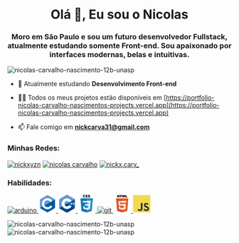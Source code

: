 <h1 align="center">Olá 👋, Eu sou o Nicolas</h1>
<h3 align="center">Moro em São Paulo e sou um futuro desenvolvedor Fullstack, atualmente estudando somente Front-end. Sou apaixonado por interfaces modernas, belas e intuitivas.</h3>

<p align="left"> <img src="https://komarev.com/ghpvc/?username=nicolas-carvalho-nascimento-12b-unasp&label=Profile%20views&color=0e75b6&style=flat" alt="nicolas-carvalho-nascimento-12b-unasp" /> </p>

- 🌱 Atualmente estudando **Desenvolvimento Front-end**

- 👨‍💻 Todos os meus projetos estão disponíveis em [https://portfolio-nicolas-carvalho-nascimentos-projects.vercel.app](https://portfolio-nicolas-carvalho-nascimentos-projects.vercel.app)

- 📫 Fale comigo em **nickcarva31@gmail.com**

<h3 align="left">Minhas Redes:</h3>
<p align="left">
<a href="https://twitter.com/nickxyzn" target="blank"><img align="center" src="https://raw.githubusercontent.com/rahuldkjain/github-profile-readme-generator/master/src/images/icons/Social/twitter.svg" alt="nickxyzn" height="30" width="40" /></a>
<a href="https://linkedin.com/in/nicolas carvalho" target="blank"><img align="center" src="https://raw.githubusercontent.com/rahuldkjain/github-profile-readme-generator/master/src/images/icons/Social/linked-in-alt.svg" alt="nicolas carvalho" height="30" width="40" /></a>
<a href="https://instagram.com/nickx.carv_" target="blank"><img align="center" src="https://raw.githubusercontent.com/rahuldkjain/github-profile-readme-generator/master/src/images/icons/Social/instagram.svg" alt="nickx.carv_" height="30" width="40" /></a>
</p>

<h3 align="left">Habilidades:</h3>
<p align="left"> <a href="https://www.arduino.cc/" target="_blank" rel="noreferrer"> <img src="https://cdn.worldvectorlogo.com/logos/arduino-1.svg" alt="arduino" width="40" height="40"/> </a> <a href="https://www.cprogramming.com/" target="_blank" rel="noreferrer"> <img src="https://raw.githubusercontent.com/devicons/devicon/master/icons/c/c-original.svg" alt="c" width="40" height="40"/> </a> <a href="https://www.w3schools.com/cpp/" target="_blank" rel="noreferrer"> <img src="https://raw.githubusercontent.com/devicons/devicon/master/icons/cplusplus/cplusplus-original.svg" alt="cplusplus" width="40" height="40"/> </a> <a href="https://www.w3schools.com/css/" target="_blank" rel="noreferrer"> <img src="https://raw.githubusercontent.com/devicons/devicon/master/icons/css3/css3-original-wordmark.svg" alt="css3" width="40" height="40"/> </a> <a href="https://git-scm.com/" target="_blank" rel="noreferrer"> <img src="https://www.vectorlogo.zone/logos/git-scm/git-scm-icon.svg" alt="git" width="40" height="40"/> </a> <a href="https://www.w3.org/html/" target="_blank" rel="noreferrer"> <img src="https://raw.githubusercontent.com/devicons/devicon/master/icons/html5/html5-original-wordmark.svg" alt="html5" width="40" height="40"/> </a> <a href="https://developer.mozilla.org/en-US/docs/Web/JavaScript" target="_blank" rel="noreferrer"> <img src="https://raw.githubusercontent.com/devicons/devicon/master/icons/javascript/javascript-original.svg" alt="javascript" width="40" height="40"/> </a> </p>

<p><img align="left" src="https://github-readme-stats.vercel.app/api/top-langs?username=nicolas-carvalho-nascimento-12b-unasp&show_icons=true&locale=en&layout=compact" alt="nicolas-carvalho-nascimento-12b-unasp" /></p>

<p>&nbsp;<img align="center" src="https://github-readme-stats.vercel.app/api?username=nicolas-carvalho-nascimento-12b-unasp&show_icons=true&locale=en" alt="nicolas-carvalho-nascimento-12b-unasp" /></p>
